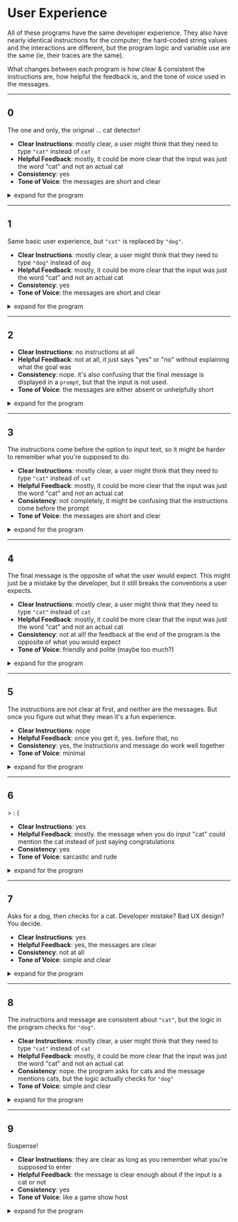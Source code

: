 # User Experience

All of these programs have the same developer experience. They also have nearly
identical instructions for the computer; the hard-coded string values and the
interactions are different, but the program logic and variable use are the same
(ie, their traces are the same).

What changes between each program is how clear & consistent the instructions
are, how helpful the feedback is, and the tone of voice used in the messages.

---

## 0

The one and only, the original ... cat detector!

- **Clear Instructions**: mostly clear, a user might think that they need to
  type `"cat"` instead of `cat`
- **Helpful Feedback**: mostly, it could be more clear that the input was just
  the word "cat" and not an actual cat
- **Consistency**: yes
- **Tone of Voice**: the messages are short and clear

<details>
<summary>expand for the program</summary>
<br>

```js
'use strict';

/* The Cat Detector

  This programs prompts the user to input a cat,
  and lets them know if they did input a cat or not.

  Data In:
    Any string

  Data Out:
    A string describing if the user's input was "cat" or not

*/

/* --- gather user input --- */

let input = null;
while (input === null) {
  input = prompt('please enter "cat"');
}

/* --- create a message --- */

let message = '';
if (input !== 'cat') {
  message = '"' + input + '" is not a cat';
} else {
  message = 'thank you for the cat';
}

/* --- display the message for the user --- */

alert(message);
```

</details>

---

## 1

Same basic user experience, but `"cat"` is replaced by `"dog"`.

- **Clear Instructions**: mostly clear, a user might think that they need to
  type `"dog"` instead of `dog`
- **Helpful Feedback**: mostly, it could be more clear that the input was just
  the word "cat" and not an actual cat
- **Consistency**: yes
- **Tone of Voice**: the messages are short and clear

<details>
<summary>expand for the program</summary>
<br>

```js
'use strict';

/* --- gather user input --- */

let input = null;
while (input === null) {
  input = prompt('please enter "dog"');
}

/* --- create a message --- */

let message = '';
if (input !== 'dog') {
  message = '"' + input + '" is not a dog';
} else {
  message = 'thank you for the dog';
}

/* --- display the message for the user --- */

alert(message);
```

</details>

---

## 2

- **Clear Instructions**: no instructions at all
- **Helpful Feedback**: not at all, it just says "yes" or "no" without
  explaining what the goal was
- **Consistency**: nope. it's also confusing that the final message is displayed
  in a `prompt`, but that the input is not used.
- **Tone of Voice**: the messages are either absent or unhelpfully short

<details>
<summary>expand for the program</summary>
<br>

```js
'use strict';

/* --- gather user input --- */

let input = null;
while (input === null) {
  input = prompt('');
}

/* --- create a message --- */

let message = '';
if (input !== 'cat') {
  message = 'no';
} else {
  message = 'yes';
}

/* --- display the message for the user --- */

prompt(message);
```

</details>

---

## 3

The instructions come before the option to input text, so it might be harder to
remember what you're supposed to do.

- **Clear Instructions**: mostly clear, a user might think that they need to
  type `"cat"` instead of `cat`
- **Helpful Feedback**: mostly, it could be more clear that the input was just
  the word "cat" and not an actual cat
- **Consistency**: not completely, it might be confusing that the instructions
  come before the prompt
- **Tone of Voice**: the messages are short and clear

<details>
<summary>expand for the program</summary>
<br>

```js
'use strict';

/* --- gather user input --- */

let input = null;
while (input === null) {
  alert('please enter "cat"');
  input = prompt('');
}

/* --- create a message --- */

let message = '';
if (input !== 'cat') {
  message = '"' + input + '" is not a cat';
} else {
  message = 'thank you for the cat';
}

/* --- display the message for the user --- */

alert(message);
```

</details>

---

## 4

The final message is the opposite of what the user would expect. This might just
be a mistake by the developer, but it still breaks the conventions a user
expects.

- **Clear Instructions**: mostly clear, a user might think that they need to
  type `"cat"` instead of `cat`
- **Helpful Feedback**: mostly, it could be more clear that the input was just
  the word "cat" and not an actual cat
- **Consistency**: not at all! the feedback at the end of the program is the
  opposite of what you would expect
- **Tone of Voice**: friendly and polite (maybe too much?)

<details>
<summary>expand for the program</summary>
<br>

```js
'use strict';

/* --- gather user input --- */

let input = null;
while (input === null) {
  input = prompt(
    'Hello! Welcome to the Cat Detector. \n\nPlease enter "cat", cats make everything better.',
  );
}

/* --- create a message --- */

let message = '';
if (input !== 'cat') {
  message = 'Thank you for the cat! \n\nWe hope you have a fabulous day.';
} else {
  message =
    '"' +
    input +
    '" is not a cat. \n\nThat\'s not a problem, you can always try again!';
}

/* --- display the message for the user --- */

alert(message);
```

</details>

---

## 5

The instructions are not clear at first, and neither are the messages. But once
you figure out what they mean it's a fun experience.

- **Clear Instructions**: nope
- **Helpful Feedback**: once you get it, yes. before that, no
- **Consistency**: yes, the instructions and message do work well together
- **Tone of Voice**: minimal

<details>
<summary>expand for the program</summary>
<br>

```js
'use strict';

/* --- gather user input --- */

let input = null;
while (input === null) {
  input = prompt('cat');
}

/* --- create a message --- */

let message = '';
if (input !== 'cat') {
  message = ':(';
} else {
  message = ':)';
}

/* --- display the message for the user --- */

alert(message);
```

</details>

---

## 6

\> : (

- **Clear Instructions**: yes
- **Helpful Feedback**: mostly. the message when you do input "cat" could
  mention the cat instead of just saying congratulations
- **Consistency**: yes
- **Tone of Voice**: sarcastic and rude

<details>
<summary>expand for the program</summary>
<br>

```js
'use strict';

/* --- gather user input --- */

let input = null;
while (input === null) {
  input = prompt('type "cat" and press "enter"');
}

/* --- create a message --- */

let message = '';
if (input !== 'cat') {
  message = 'are you stupid? "' + input + '" is not a cat.';
} else {
  message = 'so you can read, congratulations.';
}

/* --- display the message for the user --- */

alert(message);
```

</details>

---

## 7

Asks for a dog, then checks for a cat. Developer mistake? Bad UX design? You
decide.

- **Clear Instructions**: yes
- **Helpful Feedback**: yes, the messages are clear
- **Consistency**: not at all
- **Tone of Voice**: simple and clear

<details>
<summary>expand for the program</summary>
<br>

```js
'use strict';

/* --- gather user input --- */

let input = null;
while (input === null) {
  input = prompt('please enter "dog"');
}

/* --- create a message --- */

let message = '';
if (input !== 'cat') {
  message = '"' + input + '" is not a cat';
} else {
  message = 'thank you for the cat';
}

/* --- display the message for the user --- */

alert(message);
```

</details>

---

## 8

The instructions and message are consistent about `"cat"`, but the logic in the
program checks for `"dog"`.

- **Clear Instructions**: mostly clear, a user might think that they need to
  type `"cat"` instead of `cat`
- **Helpful Feedback**: mostly, it could be more clear that the input was just
  the word "cat" and not an actual cat
- **Consistency**: nope. the program asks for cats and the message mentions
  cats, but the logic actually checks for `"dog"`
- **Tone of Voice**: simple and clear

<details>
<summary>expand for the program</summary>
<br>

```js
'use strict';

/* --- gather user input --- */

let input = null;
while (input === null) {
  input = prompt('please enter "cat"');
}

/* --- create a message --- */

let message = '';
if (input !== 'dog') {
  message = '"' + input + '" is not a cat';
} else {
  message = 'thank you for the cat';
}

/* --- display the message for the user --- */

alert(message);
```

</details>

---

## 9

Suspense!

- **Clear Instructions**: they are clear as long as you remember what you're
  supposed to enter
- **Helpful Feedback**: the message is clear enough about if the input is a cat
  or not
- **Consistency**: yes
- **Tone of Voice**: like a game show host

<details>
<summary>expand for the program</summary>
<br>

```js
'use strict';

/* --- gather user input --- */

let input = null;
while (input === null) {
  alert('please');
  alert('enter');
  alert('"cat"');
  alert('...');
  input = prompt('now!');
}

/* --- create a message --- */

let message = '';
if (input !== 'cat') {
  message = '"' + input + '" is not a cat';
} else {
  message = 'thank you for the cat';
}

/* --- display the message for the user --- */

alert('ready for your results?');
alert('are you sure?');
alert('...');
alert(message);
alert('all done!');
```

</details>
